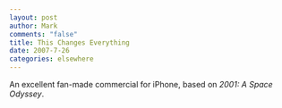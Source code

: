 ```yaml
--- 
layout: post
author: Mark
comments: "false"
title: This Changes Everything
date: 2007-7-26
categories: elsewhere
---
```

An excellent fan-made commercial for iPhone, based on <i>2001: A Space Odyssey</i>.

<object type="application/x-shockwave-flash" style="width:425px; height:350px;" data="http://www.youtube.com/v/0FFkvhoEfX8"><param name="movie" value="http://www.youtube.com/v/0FFkvhoEfX8" /></object>


